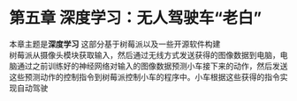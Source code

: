 # 第五章 深度学习：无人驾驶车“老白”

本章主题是**深度学习**
这部分基于树莓派以及一些开源软件构建  
树莓派从摄像头模块获取输入，然后通过无线方式发送获得的图像数据到电脑，电脑通过之前训练好的神经网络对输入的图像数据预测小车接下来的动作，然后发送这些预测动作的控制指令到树莓派控制小车的程序中。小车根据这些获得的指令实现自动驾驶
